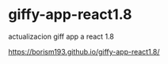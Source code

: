 # giffy-app-react1.8
actualizacion giff app a react 1.8


https://borism193.github.io/giffy-app-react1.8/
